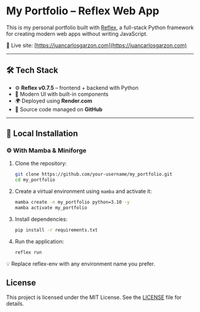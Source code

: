 # My Portfolio – Reflex Web App

This is my personal portfolio built with [Reflex](https://reflex.dev), a full-stack Python framework for creating modern web apps without writing JavaScript.

🔗 Live site: [https://juancarlosgarzon.com](https://juancarlosgarzon.com)

---

## 🛠 Tech Stack

- ⚙️ **Reflex v0.7.5** – frontend + backend with Python
- 🎨 Modern UI with built-in components
- 🌍 Deployed using **Render.com**
- 🧾 Source code managed on **GitHub**

---

## 🚀 Local Installation

### ⚙️ With Mamba & Miniforge

1. Clone the repository:
   ```bash
   git clone https://github.com/your-username/my_portfolio.git
   cd my_portfolio
   ```

2. Create a virtual environment using `mamba` and activate it:
   ```bash
   mamba create -n my_portfolio python=3.10 -y
   mamba activate my_portfolio
   ```

3. Install dependencies:
   ```bash
   pip install -r requirements.txt
   ```

4. Run the application:
   ```bash
   reflex run
   ```

💡 Replace reflex-env with any environment name you prefer.

## License
This project is licensed under the MIT License. See the [LICENSE](LICENSE) file for details.
